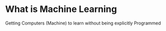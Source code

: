 # What is Machine Learning
Getting Computers (Machine) to learn without being explicitly Programmed
